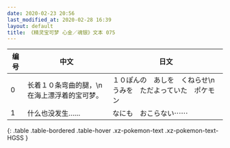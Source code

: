 ```yaml
---
date: 2020-02-23 20:56
last_modified_at: 2020-02-28 16:39
layout: default
title: 《精灵宝可梦 心金／魂银》文本 075
---
```

| 编号 | 中文 | 日文 |
| ---- | ---- | ---- |
| 0 | 长着１０条弯曲的腿，\n在海上漂浮着的宝可梦。 | １０ぽんの　あしを　くねらせ\nうみを　ただよっていた　ポケモン |
| 1 | 什么也没发生…… | なにも　おこらない⋯⋯ |
{: .table .table-bordered .table-hover .xz-pokemon-text .xz-pokemon-text-HGSS }